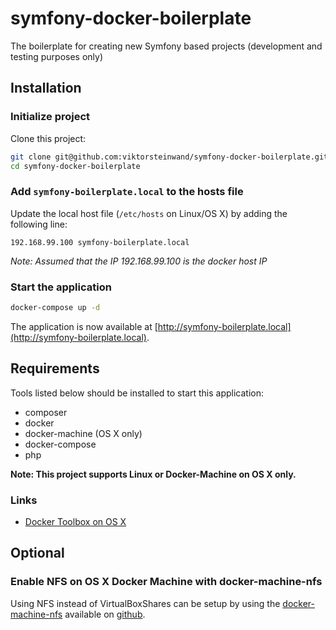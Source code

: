 # symfony-docker-boilerplate

The boilerplate for creating new Symfony based projects (development and testing purposes only)

## Installation

### Initialize project

Clone this project:  

```sh
git clone git@github.com:viktorsteinwand/symfony-docker-boilerplate.git
cd symfony-docker-boilerplate
```

### Add `symfony-boilerplate.local` to the hosts file

Update the local host file (`/etc/hosts` on Linux/OS X) by adding the following line:

```
192.168.99.100 symfony-boilerplate.local
```

*Note: Assumed that the IP 192.168.99.100 is the docker host IP*

### Start the application

```sh
docker-compose up -d
```

The application is now available at [http://symfony-boilerplate.local](http://symfony-boilerplate.local).  

## Requirements

Tools listed below should be installed to start this application:  

- composer  
- docker  
- docker-machine (OS X only)  
- docker-compose  
- php  

**Note: This project supports Linux or Docker-Machine on OS X only.**

### Links

- [Docker Toolbox on OS X](http://docs.docker.com/engine/installation/mac/)

## Optional

### Enable NFS on OS X Docker Machine with docker-machine-nfs

Using NFS instead of VirtualBoxShares can be setup by using the [docker-machine-nfs](https://github.com/adlogix/docker-machine-nfs) available on [github](https://github.com/adlogix/docker-machine-nfs).
